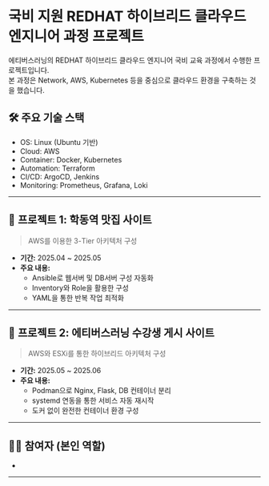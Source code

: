 # 국비 지원 REDHAT 하이브리드 클라우드 엔지니어 과정 프로젝트

에티버스러닝의 REDHAT 하이브리드 클라우드 엔지니어 국비 교육 과정에서 수행한 프로젝트입니다.  
본 과정은 Network, AWS, Kubernetes 등을 중심으로 클라우드 환경을 구축하는 것을 했습니다. 

## 🛠️ 주요 기술 스택
- OS: Linux (Ubuntu 기반)
- Cloud: AWS
- Container: Docker, Kubernetes
- Automation: Terraform
- CI/CD: ArgoCD, Jenkins
- Monitoring: Prometheus, Grafana, Loki

---

## 📁 프로젝트 1: 학동역 맛집 사이트
> AWS를 이용한 3-Tier 아키텍처 구성

- **기간:** 2025.04 ~ 2025.05  
- **주요 내용:**
  - Ansible로 웹서버 및 DB서버 구성 자동화
  - Inventory와 Role을 활용한 구성
  - YAML을 통한 반복 작업 최적화


---

## 📁 프로젝트 2: 에티버스러닝 수강생 게시 사이트
>  AWS와 ESXi를 통한 하이브리드 아키텍처 구성 

- **기간:** 2025.05 ~ 2025.06  
- **주요 내용:**
  - Podman으로 Nginx, Flask, DB 컨테이너 분리
  - systemd 연동을 통한 서비스 자동 재시작
  - 도커 없이 완전한 컨테이너 환경 구성



---

## 👩‍💻 참여자 (본인 역할)
- 

---


